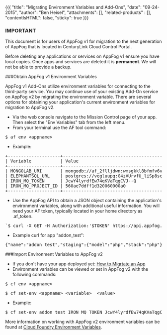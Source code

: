 {{{
  "title": "Migrating Environment Variables and Add-Ons",
  "date": "09-24-2015",
  "author": "Ben Heisel",
  "attachments": [],
  "related-products" : [],
  "contentIsHTML": false,
  "sticky": true
}}}

### IMPORTANT

This document is for users of AppFog v1 for migration to the next generation of AppFog that is located in CenturyLink Cloud Control Portal.

Before deleting any applications or services on AppFog v1 ensure you have local copies. Once apps and services are deleted it is **permanent**. We will not be able to provide a backup.

###Obtain AppFog v1 Environment Variables

AppFog v1 Add-Ons utilize environment variables for connecting to the third-party service. You may continue use of your existing Add-On service on AppFog v2 by migrating the environment variable. There are several options for obtaining your application's current environment variables for migration to AppFog v2.

* Via the web console navigate to the Mission Control page of your app. Then select the "Env Variables" tab from the left menu.
* From your terminal use the AF tool command:
<pre>$ af env &lt;appname&gt;</pre>
* Example:
<pre>
+--------------------+-------------------------------------------------------------------------------------------------+
| Variable           | Value                                                                                           |
+--------------------+-------------------------------------------------------------------------------------------------+
| MONGOLAB_URI       | mongodb://af_2flljdwn:wmsgkkl8bfmfv6v8jtq2evlula@ds051953.mongolab.com:51953/af_2flljdwn        |
| ELEPHANTSQL_URL    | postgres://vegluupq:G4zVUrvfU_liSp8scxbeQm_qGtUObdl@pellefant.db.elephantsql.com:5432/vegluupq |
| IRON_MQ_TOKEN      | JcwY4lyrdfEw74qKVaTqgCVJ--Q                                                                     |
| IRON_MQ_PROJECT_ID | 560ae7ddff1d320060000a0                                                                        |
+--------------------+-------------------------------------------------------------------------------------------------+
</pre>
* Use the AppFog API to obtain a JSON object containing the application's environment variables, along with additional useful information. You will need your AF token, typically located in your home directory as .af_token. 
<pre>`$ curl -X GET -H Authorization:'$TOKEN' https://api.appfog.com/apps/<appname>`</pre>
* Example curl for app "addon_test":
<pre>
{"name":"addon_test","staging":{"model":"php","stack":"php"},"uris":["2remove.aws.af.cm","addon_test.aws.af.cm","removeurl.aws.af.cm"],"instances":1,"runningInstances":1,"resources":{"memory":128,"disk":1024,"fds":256},"state":"STARTED","services":["mysql-0c3b"],"version":"8e3832c7695ad0f75cb258edea628c177d69b2a3-6","env":["MONGOLAB_URI=mongodb://af_2flljdwn:wmsgkkl8bfmfv6v8jtq2evlula@ds051953.mongolab.com:51953/af_2flljdwn","ELEPHANTSQL_URL=postgres://vegluupq:G4zVUrvfU_liSp8scxbeQm_qGtUObdl@pellefant.db.elephantsql.com:5432/vegluupq","IRON_MQ_TOKEN=JcwY4lyrdfEw74qKVaTqgCVJ--Q","IRON_MQ_PROJECT_ID=560ae7ddff1d320060000a0"],"meta":{"debug":null,"console":null,"version":29,"created":1443557061},"infra":{"provider":"aws","name":"aws"}}
</pre>

###Import Environment Variables to AppFog v2
* If you don't have your app deployed yet: [How to Migrtate an App](/how-to-migrate-an-app.md)
* Environment variables can be viewed or set in AppFog v2 with the following commands:
<pre>$ cf env &lt;appname&gt;</pre>
<pre>$ cf set-env &lt;appname&gt; &lt;variable&gt;  &lt;value&gt;</pre>
* Example:
<pre>$ cf set-env addon_test IRON_MQ_TOKEN JcwY4lyrdfEw74qKVaTqgCVJ--Q</pre>
More information on working with AppFog v2 environment variables can be found at [Cloud Foundry Environment Variables](http://docs.run.pivotal.io/devguide/deploy-apps/environment-variable.html).
